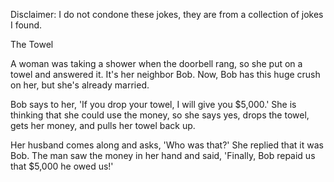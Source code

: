 Disclaimer: I do not condone these jokes, they are from a collection of jokes I found.

The Towel

A woman was taking a shower when the doorbell rang, so she put on a towel and answered it. It's her neighbor Bob. Now, Bob has this huge crush on her, but she's already married.

Bob says to her, 'If you drop your towel, I will give you $5,000.' She is thinking that she could use the money, so she says yes, drops the towel, gets her money, and pulls her towel back up.

Her husband comes along and asks, 'Who was that?' She replied that it was Bob. The man saw the money in her hand and said, 'Finally, Bob repaid us that $5,000 he owed us!'

